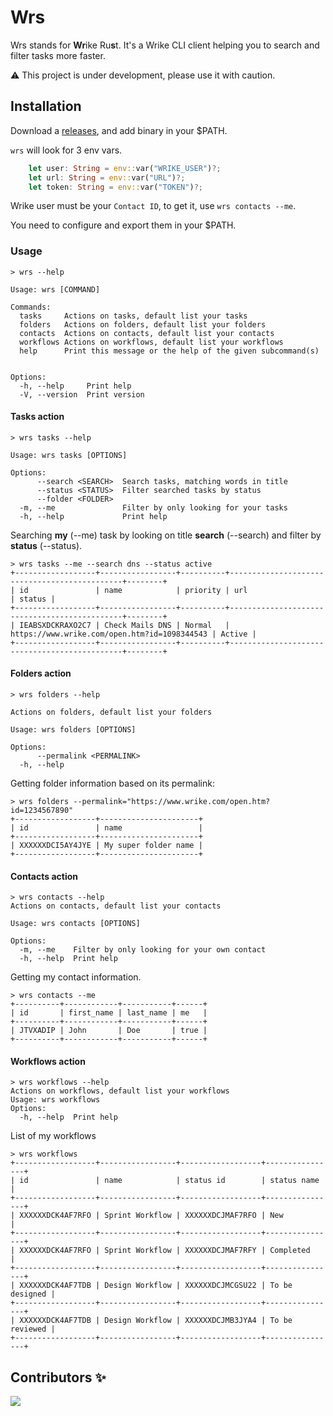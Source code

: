 # Wrs

Wrs stands for **Wr**ike Ru**s**t. It's a Wrike CLI client helping you to search and filter tasks more faster.

⚠️ This project is under development, please use it with caution.

## Installation

Download a [releases](https://github.com/LeBaronDeCharlus/wrs/releases), and add binary in your $PATH.

`wrs` will look for 3 env vars.
```rust
    let user: String = env::var("WRIKE_USER")?;
    let url: String = env::var("URL")?;
    let token: String = env::var("TOKEN")?;
```

Wrike user must be your `Contact ID`, to get it, use `wrs contacts --me`.

You need to configure and export them in your $PATH.

### Usage

```shell
> wrs --help

Usage: wrs [COMMAND]

Commands:
  tasks     Actions on tasks, default list your tasks
  folders   Actions on folders, default list your folders
  contacts  Actions on contacts, default list your contacts
  workflows Actions on workflows, default list your workflows
  help      Print this message or the help of the given subcommand(s)


Options:
  -h, --help     Print help
  -V, --version  Print version

```

#### Tasks action

```shell
> wrs tasks --help

Usage: wrs tasks [OPTIONS]

Options:
      --search <SEARCH>  Search tasks, matching words in title
      --status <STATUS>  Filter searched tasks by status
      --folder <FOLDER>
  -m, --me               Filter by only looking for your tasks
  -h, --help             Print help
```

Searching **my** (--me) task by looking on title **search** (--search) and filter by **status** (--status).

```shell
> wrs tasks --me --search dns --status active
+------------------+-----------------+----------+----------------------------------------------+--------+
| id               | name            | priority | url                                          | status |
+------------------+-----------------+----------+----------------------------------------------+--------+
| IEABSXDCKRAXO2C7 | Check Mails DNS | Normal   | https://www.wrike.com/open.htm?id=1098344543 | Active |
+------------------+-----------------+----------+----------------------------------------------+--------+
```

#### Folders action

```shell
> wrs folders --help

Actions on folders, default list your folders

Usage: wrs folders [OPTIONS]

Options:
      --permalink <PERMALINK>  
  -h, --help
```

Getting folder information based on its permalink:

```shell
> wrs folders --permalink="https://www.wrike.com/open.htm?id=1234567890"
+------------------+----------------------+
| id               | name                 |
+------------------+----------------------+
| XXXXXXDCI5AY4JYE | My super folder name |
+------------------+----------------------+
```

#### Contacts action

```shell
> wrs contacts --help
Actions on contacts, default list your contacts

Usage: wrs contacts [OPTIONS]

Options:
  -m, --me    Filter by only looking for your own contact
  -h, --help  Print help
```

Getting my contact information.

```shell
> wrs contacts --me
+----------+------------+-----------+------+
| id       | first_name | last_name | me   |
+----------+------------+-----------+------+
| JTVXADIP | John       | Doe       | true |
+----------+------------+-----------+------+
```

#### Workflows action

```shell
> wrs workflows --help
Actions on workflows, default list your workflows
Usage: wrs workflows
Options:
  -h, --help  Print help
```

List of my workflows

```shell
> wrs workflows
+------------------+-----------------+------------------+----------------+
| id               | name            | status id        | status name    |
+------------------+-----------------+------------------+----------------+
| XXXXXXDCK4AF7RFO | Sprint Workflow | XXXXXXDCJMAF7RFO | New            |
+------------------+-----------------+------------------+----------------+
| XXXXXXDCK4AF7RFO | Sprint Workflow | XXXXXXDCJMAF7RFY | Completed      |
+------------------+-----------------+------------------+----------------+
| XXXXXXDCK4AF7TDB | Design Workflow | XXXXXXDCJMCGSU22 | To be designed |
+------------------+-----------------+------------------+----------------+
| XXXXXXDCK4AF7TDB | Design Workflow | XXXXXXDCJMB3JYA4 | To be reviewed |
+------------------+-----------------+------------------+----------------+
```

## Contributors ✨
<a href="https://github.com/LeBaronDeCharlus/wrs/graphs/contributors">
  <img src="https://contrib.rocks/image?repo=LeBaronDeCharlus/wrs" />
</a>
